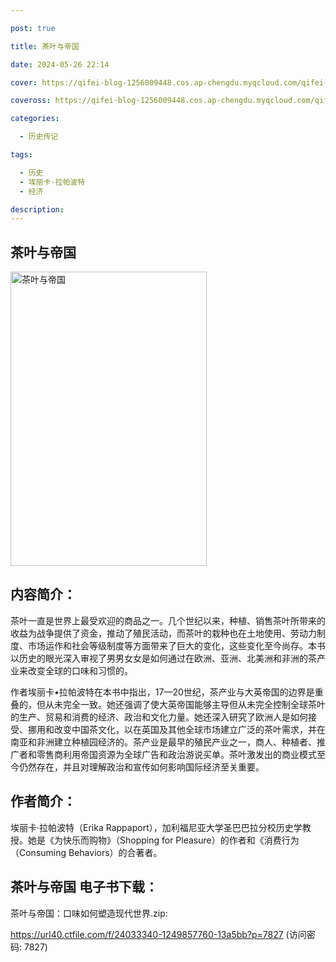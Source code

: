 ```yaml
---

post: true

title: 茶叶与帝国

date: 2024-05-26 22:14

cover: https://qifei-blog-1256009448.cos.ap-chengdu.myqcloud.com/qifei-blog/662845230ea9cb14030d5376.jpg

coveross: https://qifei-blog-1256009448.cos.ap-chengdu.myqcloud.com/qifei-blog/662845230ea9cb14030d5376.jpg

categories:

  - 历史传记

tags:

  - 历史
  - 埃丽卡·拉帕波特
  - 经济

description:
---
```


##  茶叶与帝国

<img alt=" 茶叶与帝国" class="aligncenter loading" data-was-processed="true" decoding="async" fetchpriority="high" height="471" src="https://qifei-blog-1256009448.cos.ap-chengdu.myqcloud.com/qifei-blog/662845230ea9cb14030d5376.jpg" style="cursor: zoom-in;" width="314"/>

## 内容简介：

茶叶一直是世界上最受欢迎的商品之一。几个世纪以来，种植、销售茶叶所带来的收益为战争提供了资金，推动了殖民活动，而茶叶的栽种也在土地使用、劳动力制度、市场运作和社会等级制度等方面带来了巨大的变化，这些变化至今尚存。本书以历史的眼光深入审视了男男女女是如何通过在欧洲、亚洲、北美洲和非洲的茶产业来改变全球的口味和习惯的。

作者埃丽卡•拉帕波特在本书中指出，17—20世纪，茶产业与大英帝国的边界是重叠的，但从未完全一致。她还强调了使大英帝国能够主导但从未完全控制全球茶叶的生产、贸易和消费的经济、政治和文化力量。她还深入研究了欧洲人是如何接受、挪用和改变中国茶文化，以在英国及其他全球市场建立广泛的茶叶需求，并在南亚和非洲建立种植园经济的。茶产业是最早的殖民产业之一，商人、种植者、推广者和零售商利用帝国资源为全球广告和政治游说买单。茶叶激发出的商业模式至今仍然存在，并且对理解政治和宣传如何影响国际经济至关重要。

## 作者简介：

埃丽卡·拉帕波特（Erika Rappaport），加利福尼亚大学圣巴巴拉分校历史学教授。她是《为快乐而购物》（Shopping for Pleasure）的作者和《消费行为（Consuming Behaviors）的合著者。

## 茶叶与帝国 电子书下载：
茶叶与帝国：口味如何塑造现代世界.zip: 

https://url40.ctfile.com/f/24033340-1249857760-13a5bb?p=7827 (访问密码: 7827)
